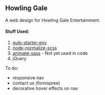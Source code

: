 Howling Gale
---

A web design for Howling Gale Entertainment.

#### Stuff Used:
1. [gulp-starter-env](https://github.com/una/gulp-starter-env) 
2. [node-normalize-scss](https://github.com/ranjandatta/node-normalize-scss)
3. [animate-sass](https://github.com/tgdev/animate-sass) - Not yet used in code
4. jQuery

To do:
- responsive nav
- contact us (formspree)
- decorative hover effects on nav

